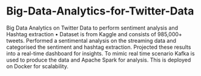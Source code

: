 # Big-Data-Analytics-for-Twitter-Data
Big Data Analytics on Twitter Data to perform sentiment analysis and Hashtag extraction
•	Dataset is from Kaggle and consists of 985,000+ tweets.
Performed a sentimental analysis on the streaming data and categorised the sentiment and hashtag extraction. Projected these results into a real-time dashboard for insights.
To mimic real time scenario Kafka is used to produce the data and Apache Spark for analysis. This is deployed on Docker for scalability.



